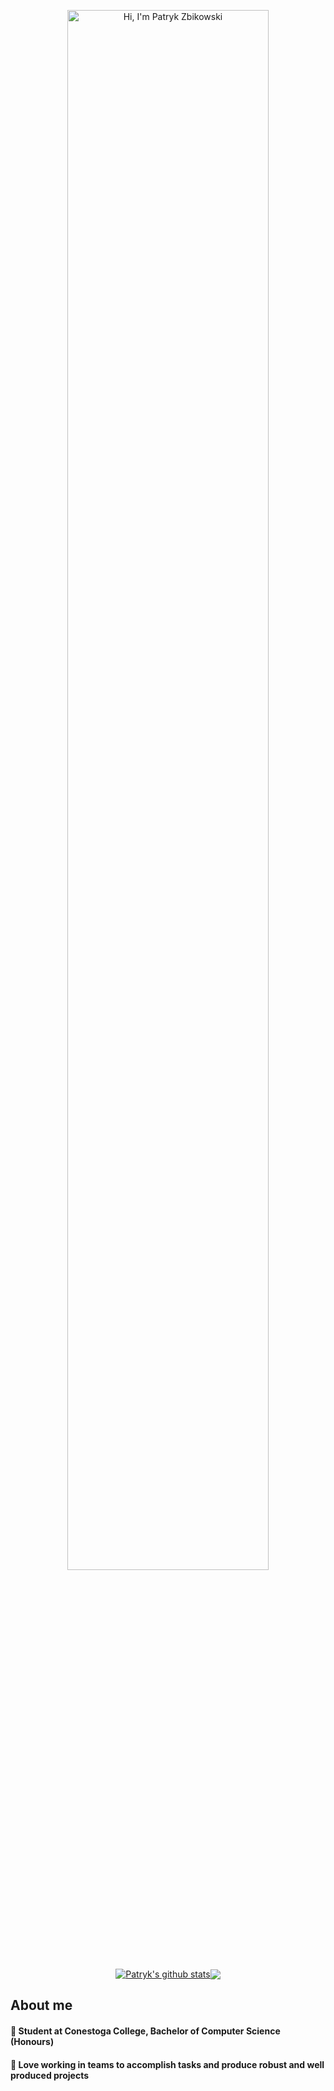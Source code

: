 <p align="center"><a href="https://kstencell.github.io/" target="_blank"><img width="80%" alt="Hi, I'm Patryk Zbikowski" src="./images/github-readme-banner.png" /></a></p>

<div align=center><a href="https://github.com/anuraghazra/github-readme-stats"><img align="center" src="https://github-readme-stats.vercel.app/api?username=ZbikGaming&show_icons=true&include_all_commits=true&theme=panda&hide_border=true&title_color=34A853&icon_color=4285F4&hide_border=true" alt="Patryk's github stats" /></a><a href="https://github.com/anuraghazra/github-readme-stats"><img align="center" src="https://github-readme-stats.vercel.app/api/top-langs/?username=ZbikGaming&layout=compact&theme=panda&hide_border=true" /></a></div>

## About me

  #### 📗 Student at Conestoga College, Bachelor of Computer Science (Honours)
  #### 📝 Love working in teams to accomplish tasks and produce robust and well produced projects
